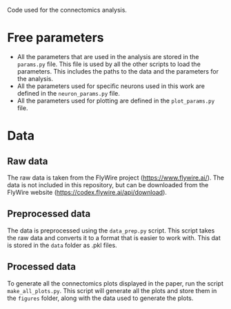 Code used for the connectomics analysis.

# Free parameters
- All the parameters that are used in the analysis are stored in the `params.py` file. This file is used by all the other scripts to load the parameters. This includes the paths to the data and the parameters for the analysis.
- All the parameters used for specific neurons used in this work are defined in the `neuron_params.py` file.
- All the parameters used for plotting are defined in the `plot_params.py` file.

# Data

## Raw data
The raw data is taken from the FlyWire project (https://www.flywire.ai/). The data is not included in this repository, but can be downloaded from the FlyWire website (https://codex.flywire.ai/api/download).

## Preprocessed data
The data is preprocessed using the `data_prep.py` script. This script takes the raw data and converts it to a format that is easier to work with. This dat is stored in the `data` folder as .pkl files. 

## Processed data
To generate all the connectomics plots displayed in the paper, run the script `make_all_plots.py`. This script will generate all the plots and store them in the `figures` folder, along with the data used to generate the plots.
